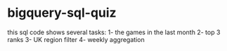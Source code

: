 # bigquery-sql-quiz
this sql code shows several tasks:
1- the games in the last month
2- top 3 ranks
3- UK region filter
4- weekly aggregation
